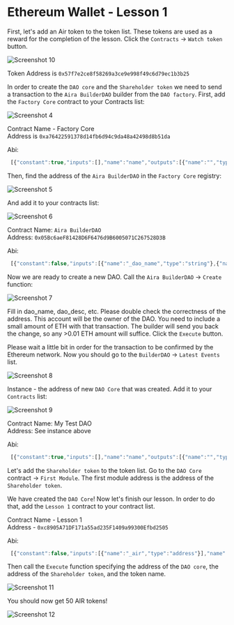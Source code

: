 # Ethereum Wallet - Lesson 1

First, let's add an Air token to the token list. These tokens are used as a reward for the completion of the lesson. Click the `Contracts` -> `Watch token` button.

![Screenshot 10](/img/Screenshot_10.png)

Token Address is `0x57f7e2ce8f58269a3ce9e998f49c6d79ec1b3b25`  

In order to create the `DAO core` and the `Shareholder token` we need to send a transaction to the `Aira BuilderDAO` builder from the `DAO factory`. First, add the `Factory Core` contract to your Contracts list:

![Screenshot 4](/img/Screenshot_4.png)

Contract Name - Factory Core  
Address is `0xa76422591378d14fb6d94c9da48a42498d8b51da`

Abi:
```js
 [{"constant":true,"inputs":[],"name":"name","outputs":[{"name":"","type":"string"}],"type":"function"},{"constant":true,"inputs":[{"name":"_name","type":"string"}],"name":"getModule","outputs":[{"name":"","type":"address"}],"type":"function"},{"constant":true,"inputs":[{"name":"_module","type":"address"}],"name":"getModuleName","outputs":[{"name":"","type":"string"}],"type":"function"},{"constant":false,"inputs":[],"name":"kill","outputs":[],"type":"function"},{"constant":true,"inputs":[{"name":"","type":"address"}],"name":"interfaceOf","outputs":[{"name":"","type":"string"}],"type":"function"},{"constant":true,"inputs":[],"name":"founder","outputs":[{"name":"","type":"address"}],"type":"function"},{"constant":false,"inputs":[{"name":"_name","type":"string"}],"name":"removeModule","outputs":[],"type":"function"},{"constant":false,"inputs":[{"name":"_owner","type":"address"}],"name":"delegate","outputs":[],"type":"function"},{"constant":true,"inputs":[{"name":"_module","type":"address"}],"name":"contains","outputs":[{"name":"","type":"bool"}],"type":"function"},{"constant":true,"inputs":[],"name":"firstModule","outputs":[{"name":"","type":"address"}],"type":"function"},{"constant":true,"inputs":[],"name":"description","outputs":[{"name":"","type":"string"}],"type":"function"},{"constant":true,"inputs":[{"name":"_name","type":"string"}],"name":"isConstant","outputs":[{"name":"","type":"bool"}],"type":"function"},{"constant":true,"inputs":[],"name":"owner","outputs":[{"name":"","type":"address"}],"type":"function"},{"constant":false,"inputs":[{"name":"_name","type":"string"},{"name":"_module","type":"address"},{"name":"_interface","type":"string"},{"name":"_constant","type":"bool"}],"name":"setModule","outputs":[],"type":"function"},{"constant":true,"inputs":[{"name":"_current","type":"address"}],"name":"nextModule","outputs":[{"name":"","type":"address"}],"type":"function"},{"inputs":[{"name":"_name","type":"string"},{"name":"_description","type":"string"}],"type":"constructor"}]  
```

Then, find the address of the `Aira BuilderDAO` in the `Factory Core` registry:

![Screenshot 5](/img/Screenshot_5.png)

And add it to your contracts list:

![Screenshot 6](/img/Screenshot_6.png)

Contract Name: `Aira BuilderDAO`  
Address: `0x05Bc6aeF81428D6F6476d9B6005071C267528D3B`  

Abi:
```js
 [{"constant":false,"inputs":[{"name":"_dao_name","type":"string"},{"name":"_dao_description","type":"string"},{"name":"_shares_name","type":"string"},{"name":"_shares_symbol","type":"string"},{"name":"_shares_count","type":"uint256"}],"name":"create","outputs":[],"type":"function"},{"constant":false,"inputs":[{"name":"_buildingCost","type":"uint256"}],"name":"setCost","outputs":[],"type":"function"},{"constant":false,"inputs":[{"name":"_owner","type":"address"}],"name":"delegate","outputs":[],"type":"function"},{"constant":false,"inputs":[{"name":"_proposal","type":"address"}],"name":"setProposal","outputs":[],"type":"function"},{"constant":true,"inputs":[],"name":"owner","outputs":[{"name":"","type":"address"}],"type":"function"},{"constant":false,"inputs":[{"name":"_cashflow","type":"address"}],"name":"setCashflow","outputs":[],"type":"function"},{"constant":true,"inputs":[],"name":"buildingCost","outputs":[{"name":"","type":"uint256"}],"type":"function"},{"constant":true,"inputs":[],"name":"getLastContract","outputs":[{"name":"","type":"address"}],"type":"function"},{"constant":true,"inputs":[{"name":"","type":"address"},{"name":"","type":"uint256"}],"name":"getContractsOf","outputs":[{"name":"","type":"address"}],"type":"function"},{"inputs":[{"name":"_price","type":"uint256"},{"name":"_cashflow","type":"address"},{"name":"_proposal","type":"address"}],"type":"constructor"},{"anonymous":false,"inputs":[{"indexed":true,"name":"sender","type":"address"},{"indexed":true,"name":"instance","type":"address"}],"name":"Builded","type":"event"}]
 ```

Now we are ready to create a new DAO. Call the `Aira BuilderDAO` -> `Create` function:

![Screenshot 7](/img/Screenshot_7.png)

Fill in dao_name, dao_desc, etc. Please double check the correctness of the address. This account will be the owner of the DAO. You need to include a small amount of ETH with that transaction. The builder will send you back the change, so any >0.01 ETH amount will suffice. Click the `Execute` button.

Please wait a little bit in order for the transaction to be confirmed by the Ethereum network. Now you should go to the `BuilderDAO` -> `Latest Events` list.

![Screenshot 8](/img/Screenshot_8.png)

Instance - the address of new `DAO Core` that was created. Add it to your `Contracts` list:

![Screenshot 9](/img/Screenshot_9.png)

Contract Name: My Test DAO  
Address: See instance above


Abi:
```js
 [{"constant":true,"inputs":[],"name":"name","outputs":[{"name":"","type":"string"}],"type":"function"},{"constant":true,"inputs":[{"name":"_name","type":"string"}],"name":"getModule","outputs":[{"name":"","type":"address"}],"type":"function"},{"constant":true,"inputs":[{"name":"_module","type":"address"}],"name":"getModuleName","outputs":[{"name":"","type":"string"}],"type":"function"},{"constant":false,"inputs":[],"name":"kill","outputs":[],"type":"function"},{"constant":true,"inputs":[{"name":"","type":"address"}],"name":"interfaceOf","outputs":[{"name":"","type":"string"}],"type":"function"},{"constant":true,"inputs":[],"name":"founder","outputs":[{"name":"","type":"address"}],"type":"function"},{"constant":false,"inputs":[{"name":"_name","type":"string"}],"name":"removeModule","outputs":[],"type":"function"},{"constant":false,"inputs":[{"name":"_owner","type":"address"}],"name":"delegate","outputs":[],"type":"function"},{"constant":true,"inputs":[{"name":"_module","type":"address"}],"name":"contains","outputs":[{"name":"","type":"bool"}],"type":"function"},{"constant":true,"inputs":[],"name":"firstModule","outputs":[{"name":"","type":"address"}],"type":"function"},{"constant":true,"inputs":[],"name":"description","outputs":[{"name":"","type":"string"}],"type":"function"},{"constant":true,"inputs":[{"name":"_name","type":"string"}],"name":"isConstant","outputs":[{"name":"","type":"bool"}],"type":"function"},{"constant":true,"inputs":[],"name":"owner","outputs":[{"name":"","type":"address"}],"type":"function"},{"constant":false,"inputs":[{"name":"_name","type":"string"},{"name":"_module","type":"address"},{"name":"_interface","type":"string"},{"name":"_constant","type":"bool"}],"name":"setModule","outputs":[],"type":"function"},{"constant":true,"inputs":[{"name":"_current","type":"address"}],"name":"nextModule","outputs":[{"name":"","type":"address"}],"type":"function"},{"inputs":[{"name":"_name","type":"string"},{"name":"_description","type":"string"}],"type":"constructor"}]
```

Let's add the `Shareholder token` to the token list. Go to the `DAO Core` contract -> `First Module`. The first module address is the address of the `Shareholder token`.

We have created the `DAO Core`! Now let's finish our lesson.
In order to do that, add the `Lesson 1` contract to your contract list.

Contract Name - Lesson 1  
Address - `0xc8905A71DF171a55ad235F1409a99300Efbd2505`

Abi:
```js
 [{"constant":false,"inputs":[{"name":"_air","type":"address"}],"name":"setToken","outputs":[],"type":"function"},{"constant":true,"inputs":[],"name":"reward","outputs":[{"name":"","type":"uint256"}],"type":"function"},{"constant":true,"inputs":[],"name":"air","outputs":[{"name":"","type":"address"}],"type":"function"},{"constant":false,"inputs":[{"name":"_reward","type":"uint256"}],"name":"setReward","outputs":[],"type":"function"},{"constant":false,"inputs":[{"name":"_dao","type":"address"}],"name":"execute","outputs":[],"type":"function"},{"constant":false,"inputs":[{"name":"_owner","type":"address"}],"name":"delegate","outputs":[],"type":"function"},{"constant":true,"inputs":[],"name":"owner","outputs":[{"name":"","type":"address"}],"type":"function"},{"constant":true,"inputs":[{"name":"","type":"address"}],"name":"isPassed","outputs":[{"name":"","type":"bool"}],"type":"function"},{"inputs":[{"name":"_air","type":"address"},{"name":"_reward","type":"uint256"}],"type":"constructor"}]
 ```

Then call the `Execute` function specifying the address of the `DAO core`, the address of the `Shareholder token`, and the token name.

![Screenshot 11](/img/Screenshot_11.png)

You should now get 50 AIR tokens!

![Screenshot 12](/img/Screenshot_12.png)
